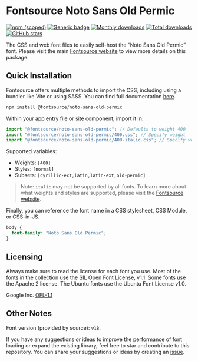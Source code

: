 # Fontsource Noto Sans Old Permic

[![npm (scoped)](https://img.shields.io/npm/v/@fontsource/noto-sans-old-permic?color=brightgreen)](https://www.npmjs.com/package/@fontsource/noto-sans-old-permic) [![Generic badge](https://img.shields.io/badge/fontsource-passing-brightgreen)](https://github.com/fontsource/fontsource) [![Monthly downloads](https://badgen.net/npm/dm/@fontsource/noto-sans-old-permic)](https://github.com/fontsource/fontsource) [![Total downloads](https://badgen.net/npm/dt/@fontsource/noto-sans-old-permic)](https://github.com/fontsource/fontsource) [![GitHub stars](https://img.shields.io/github/stars/fontsource/fontsource.svg?style=social&label=Star)](https://github.com/fontsource/fontsource/stargazers)

The CSS and web font files to easily self-host the “Noto Sans Old Permic” font. Please visit the main [Fontsource website](https://fontsource.org/fonts/noto-sans-old-permic) to view more details on this package.

## Quick Installation

Fontsource offers multiple methods to import the CSS, including using a bundler like Vite or using SASS. You can find full documentation [here](https://fontsource.org/docs/getting-started/introduction).

```javascript
npm install @fontsource/noto-sans-old-permic
```

Within your app entry file or site component, import it in.

```javascript
import "@fontsource/noto-sans-old-permic"; // Defaults to weight 400
import "@fontsource/noto-sans-old-permic/400.css"; // Specify weight
import "@fontsource/noto-sans-old-permic/400-italic.css"; // Specify weight and style
```

Supported variables:
- Weights: `[400]`
- Styles: `[normal]`
- Subsets: `[cyrillic-ext,latin,latin-ext,old-permic]`

> Note: `italic` may not be supported by all fonts. To learn more about what weights and styles are supported, please visit the [Fontsource website](https://fontsource.org/fonts/noto-sans-old-permic).

Finally, you can reference the font name in a CSS stylesheet, CSS Module, or CSS-in-JS.

```css
body {
  font-family: "Noto Sans Old Permic";
}
```

## Licensing
Always make sure to read the license for each font you use. Most of the fonts in the collection use the SIL Open Font License, v1.1. Some fonts use the Apache 2 license. The Ubuntu fonts use the Ubuntu Font License v1.0.

Google Inc.
[OFL-1.1](http://scripts.sil.org/OFL)

## Other Notes
Font version (provided by source): `v18`.

If you have any suggestions or ideas to improve the performance of font loading or expand the existing library, feel free to star and contribute to this repository. You can share your suggestions or ideas by creating an [issue](https://github.com/fontsource/fontsource/issues).